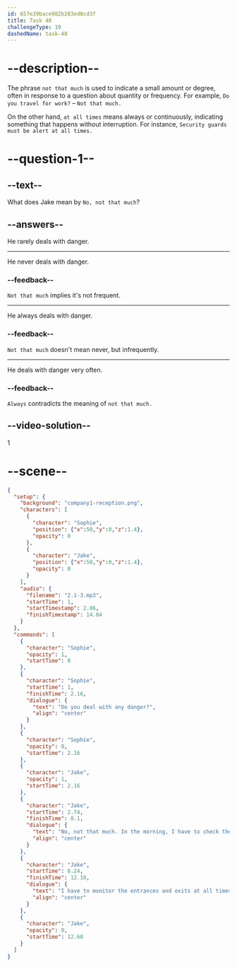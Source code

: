 ```yaml
---
id: 657e39bace982b283ed8cd3f
title: Task 48
challengeType: 19
dashedName: task-48
---
```


<!-- (audio) Sophie: So Jake! How's it to work in security? Do you deal with any danger?

Jake: No, not that much. In the morning, I have to check the security cameras to make sure they are working properly. I have to monitor the entrances and exits at all times. -->


# --description--

The phrase `not that much` is used to indicate a small amount or degree, often in response to a question about quantity or frequency. 
For example, `Do you travel for work?` – `Not that much.`

On the other hand, `at all times` means always or continuously, indicating something that happens without interruption. 
For instance, `Security guards must be alert at all times.`

# --question-1--

## --text--

What does Jake mean by `No, not that much`?

## --answers--

He rarely deals with danger.

---

He never deals with danger.

### --feedback--

`Not that much` implies it's not frequent.

---

He always deals with danger.

### --feedback--

`Not that much` doesn't mean never, but infrequently.

---

He deals with danger very often.

### --feedback--

`Always` contradicts the meaning of `not that much.`

## --video-solution--

1

# --scene--

```json
{
  "setup": {
    "background": "company1-reception.png",
    "characters": [
      {
        "character": "Sophie",
        "position": {"x":50,"y":0,"z":1.4},
        "opacity": 0
      },
      {
        "character": "Jake",
        "position": {"x":50,"y":0,"z":1.4},
        "opacity": 0
      }
    ],
    "audio": {
      "filename": "2.1-3.mp3",
      "startTime": 1,
      "startTimestamp": 2.86,
      "finishTimestamp": 14.04
    }
  },
  "commands": [
    {
      "character": "Sophie",
      "opacity": 1,
      "startTime": 0
    },
    {
      "character": "Sophie",
      "startTime": 1,
      "finishTime": 2.16,
      "dialogue": {
        "text": "Do you deal with any danger?",
        "align": "center"
      }
    },
    {
      "character": "Sophie",
      "opacity": 0,
      "startTime": 2.16
    },
    {
      "character": "Jake",
      "opacity": 1,
      "startTime": 2.16
    },
    {
      "character": "Jake",
      "startTime": 2.74,
      "finishTime": 8.1,
      "dialogue": {
        "text": "No, not that much. In the morning, I have to check the security cameras to make sure they are working properly.",
        "align": "center"
      }
    },
    {
      "character": "Jake",
      "startTime": 8.24,
      "finishTime": 12.18,
      "dialogue": {
        "text": "I have to monitor the entrances and exits at all times.",
        "align": "center"
      }
    },
    {
      "character": "Jake",
      "opacity": 0,
      "startTime": 12.68
    }
  ]
}
```
